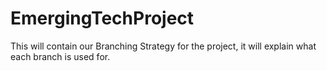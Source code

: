 # EmergingTechProject
This will contain our Branching Strategy for the project, it will explain what each branch is used for.

